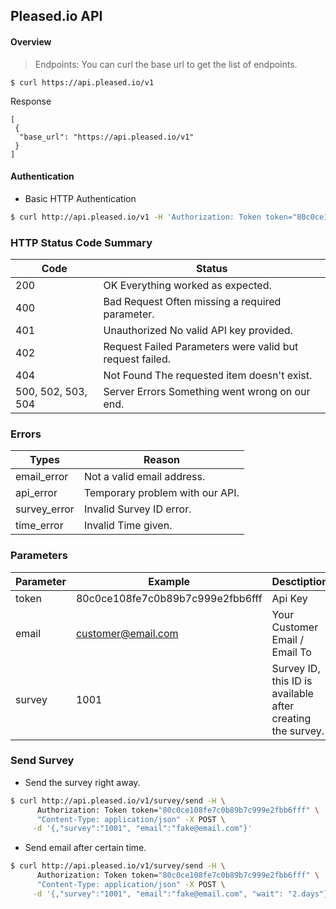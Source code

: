 Pleased.io API
---
#### Overview
> Endpoints: You can curl the base url to get the list of endpoints.

`$ curl https://api.pleased.io/v1`

Response

	[
  	 {
      "base_url": "https://api.pleased.io/v1"
  	 }
	]

#### Authentication
- Basic HTTP Authentication

```bash
$ curl http://api.pleased.io/v1 -H 'Authorization: Token token="80c0ce108fe7c0b89b7c999e2fbb6fff"'
```


### HTTP Status Code Summary

Code | Status
----------------------------- | --------------------------------------
200 | OK	Everything worked as expected.
400 | Bad Request	Often missing a required parameter.
401 | Unauthorized	No valid API key provided.
402 | Request Failed	Parameters were valid but request failed.
404 | Not Found	The requested item doesn't exist.
500, 502, 503, 504 | Server Errors	Something went wrong on our end.



### Errors

Types | Reason
----------------------------- | --------------------------------------
email_error | Not a valid email address.
api_error | Temporary problem with our API.
survey_error | Invalid Survey ID error.
time_error | Invalid Time given.



### Parameters

Parameter | Example | Desctiption
--------- | ------- | ------------
token | 80c0ce108fe7c0b89b7c999e2fbb6fff | Api Key
email | customer@email.com | Your Customer Email / Email To
survey| 1001 | Survey ID, this ID is available after creating the survey.




### Send Survey
- Send the survey right away.

```bash
$ curl http://api.pleased.io/v1/survey/send -H \
      Authorization: Token token="80c0ce108fe7c0b89b7c999e2fbb6fff" \
      "Content-Type: application/json" -X POST \
     -d '{,"survey":"1001", "email":"fake@email.com"}'
```
- Send email after certain time.
```bash
$ curl http://api.pleased.io/v1/survey/send -H \
      Authorization: Token token="80c0ce108fe7c0b89b7c999e2fbb6fff" \
      "Content-Type: application/json" -X POST \
     -d '{,"survey":"1001", "email":"fake@email.com", "wait": "2.days"}'
```
